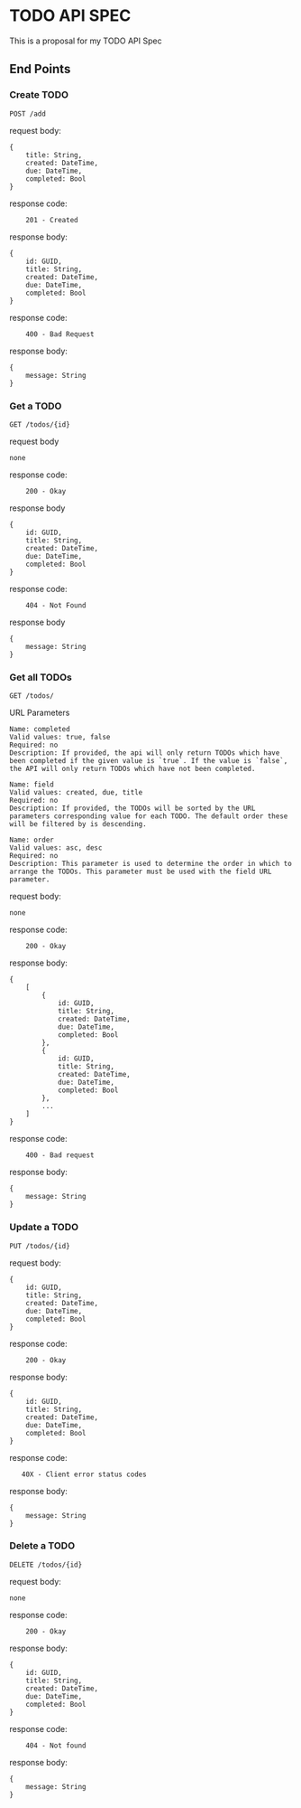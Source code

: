 # TODO API SPEC

This is a proposal for my TODO API Spec

## End Points

### Create TODO
`POST /add`

request body:
```
{
    title: String,
    created: DateTime,
    due: DateTime,
    completed: Bool
}
```

response code:

`    201 - Created`

response body:
```
{
    id: GUID,
    title: String,
    created: DateTime,
    due: DateTime,
    completed: Bool
}
```

response code:
    
`    400 - Bad Request`

response body:
```
{
    message: String
}
```

### Get a TODO
`GET /todos/{id}`

request body
```
none
```

response code:
    
`    200 - Okay`

response body
```
{
    id: GUID,
    title: String,
    created: DateTime,
    due: DateTime,
    completed: Bool
}
```

response code: 
    
`    404 - Not Found`

response body
```
{
    message: String
}
```

### Get all TODOs
`GET /todos/`

URL Parameters
```
Name: completed
Valid values: true, false
Required: no
Description: If provided, the api will only return TODOs which have been completed if the given value is `true`. If the value is `false`, the API will only return TODOs which have not been completed.

Name: field
Valid values: created, due, title
Required: no
Description: If provided, the TODOs will be sorted by the URL parameters corresponding value for each TODO. The default order these will be filtered by is descending.

Name: order
Valid values: asc, desc
Required: no
Description: This parameter is used to determine the order in which to arrange the TODOs. This parameter must be used with the field URL parameter.
```

request body:
```
none
```

response code: 
    
`    200 - Okay`

response body:
```
{
    [
        {
            id: GUID,
            title: String,
            created: DateTime,
            due: DateTime,
            completed: Bool
        },
        {
            id: GUID,
            title: String,
            created: DateTime,
            due: DateTime,
            completed: Bool
        },
        ...
    ]
}
```

response code:
    
`    400 - Bad request`

response body:
```
{
    message: String
}
```

### Update a TODO
`PUT /todos/{id}`

request body:
```
{
    id: GUID,
    title: String,
    created: DateTime,
    due: DateTime,
    completed: Bool
}
```

response code:
    
`    200 - Okay`

response body:
```
{
    id: GUID,
    title: String,
    created: DateTime,
    due: DateTime,
    completed: Bool
}
```

response code:
   
`   40X - Client error status codes`

response body:
```
{
    message: String
}
```

### Delete a TODO
`DELETE /todos/{id}`

request body:
```
none
```

response code:
    
`    200 - Okay`

response body:
```
{
    id: GUID,
    title: String,
    created: DateTime,
    due: DateTime,
    completed: Bool
}
```

response code:
    
`    404 - Not found`

response body:
```
{
    message: String
}
```